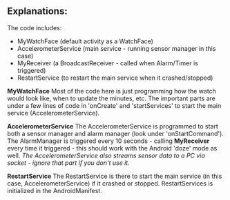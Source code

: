 ## Explanations:
The code includes:
- MyWatchFace (default activity as a WatchFace)
- AccelerometerService (main service - running sensor manager in this case)
- MyReceiver (a BroadcastReceiver - called when Alarm/Timer is triggered)
- RestartService (to restart the main service when it crashed/stopped)

**MyWatchFace**
Most of the code here is just programming how the watch would look like, when to update the minutes, etc. The important parts are under a few lines of code in  'onCreate' and 'startServices' to start the main service (AccelerometerService).

**AccelerometerService**
The AccelerometerService is programmed to start both a sensor manager and alarm manager (look under 'onStartCommand'). The AlarmManager is triggered every 10 seconds - calling **MyReceiver** every time it triggered - this should work with the Android 'doze' mode as well. *The AccelerometerService also streams sensor data to a PC via socket - ignore that part if you don't use it.*

**RestartService**
The RestartService is there to start the main service (in this case, AccelerometerService) if it crashed or stopped. RestartServices is initialized in the AndroidManifest.   
